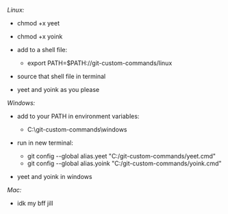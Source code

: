 *Linux:*

- chmod +x yeet
- chmod +x yoink

- add to a shell file:
    - export PATH=$PATH:/<whatever>/git-custom-commands/linux
    
- source that shell file in terminal

- yeet and yoink as you please


*Windows:*

- add to your PATH in environment variables:
    - C:<whatever>\git-custom-commands\windows

- run in new terminal:
    - git config --global alias.yeet "C:<whatever>/git-custom-commands/yeet.cmd"
    - git config --global alias.yoink "C:<whatever>/git-custom-commands/yoink.cmd"

- yeet and yoink in windows

*Mac:*

- idk my bff jill
